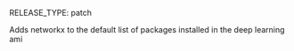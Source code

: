 RELEASE_TYPE: patch

Adds networkx to the default list of packages installed in the deep learning ami
